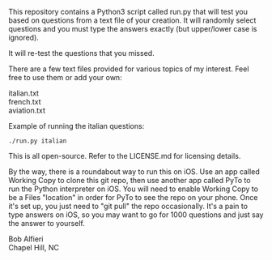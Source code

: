 This repository contains a Python3 script called run.py that will test you based on questions from a text file of your creation. It will randomly select questions and you must type the answers exactly (but upper/lower case is ignored). 

It will re-test the questions that you missed.

There are a few text files provided for various topics of my interest. Feel free to use them or add your own:

italian.txt<br>
french.txt<br>
aviation.txt<br>

Example of running the italian questions:

    ./run.py italian

This is all open-source.  Refer to the LICENSE.md for licensing details.  

By the way, there is a roundabout way to run this on iOS. Use an app called Working Copy to clone this git repo, then use another app called PyTo to run the Python interpreter on iOS. You will need to enable Working Copy to be a Files "location" in order for PyTo to see the repo on your phone.  Once it's set up, you just need to "git pull" the repo occasionally. It's a pain to type answers on iOS, so you may want to go for 1000 questions and just say the answer to yourself.

Bob Alfieri<br>
Chapel Hill, NC
